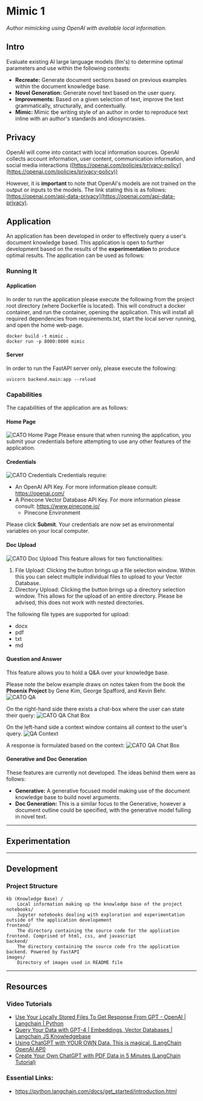 # Mimic 1
_Author mimicking using OpenAI with available local information._

## Intro
Evaluate existing AI large language models (llm's) to determine optimal parameters and use within the following contexts:
- **Recreate:** Generate document sections based on previous examples within the document knowledge base. 
- **Novel Generation:** Generate novel text based on the user query.
- **Improvements:** Based on a given selection of text, improve the text grammatically, structurally, and contextually.
- **Mimic:** Mimic tbe writing style of an author in order to reproduce text inline with an author's standards and idiosyncrasies.

## Privacy
OpenAI will come into contact with local information sources. 
OpenAI collects account information, user content, communication information, and social media interactions ([https://openai.com/policies/privacy-policy](https://openai.com/policies/privacy-policy))

However, it is **important** to note that OpenAI's models are not trained on the output or inputs to the models. 
The link stating this is as follows: [https://openai.com/api-data-privacy](https://openai.com/api-data-privacy).

## Application
An application has been developed in order to effectively query a user's document knowledge based. 
This application is open to further development based on the results of the **experimentation** to produce optimal results. 
The application can be used as follows: 

### Running It
#### Application
In order to run the application please execute the following from the project root directory (where Dockerfile is located).
This will construct a docker container, and run the container, opening the application. This will install all required dependencies
from requirements.txt, start the local server running, and open the home web-page.
```
docker build -t mimic .
docker run -p 8000:8000 mimic
```

#### Server
In order to run the FastAPI server only, please execute the following:
```
uvicorn backend.main:app --reload
```

### Capabilities
The capabilities of the application are as follows:

#### Home Page
![CATO Home Page](images/home_page.png)
Please ensure that when running the application, you submit your credentials before attempting to use any other features of the 
application.


#### Credentials
![CATO Credentials](images/credentials.png)
Credentials require:
- An OpenAI API Key. For more information please consult: https://openai.com/
- A Pinecone Vector Database API Key. For more information please consult: https://www.pinecone.io/
  - Pinecone Environment

Please click **Submit**. Your credentials are now set as environmental variables on your local computer. 


#### Doc Upload
![CATO Doc Upload](images/doc_upload.png)
This feature allows for two functionalities: 
1. File Upload: Clicking the button brings up a file selection window. Within this you can select multiple individual files to upload to your Vector Database.
2. Directory Upload: Clicking the button brings up a directory selection window. This allows for the upload of an entire directory. Please be advised, this does not work with nested directories. 

The following file types are supported for upload:
- docx
- pdf
- txt
- md


#### Question and Answer
This feature allows you to hold a Q&A over your knowledge base. 

Please note the below example draws on notes taken from the book the **Phoenix Project** by Gene Kim, George Spafford, and Kevin Behr.
![CATO QA](images/qa.png)

On the right-hand side there exists a chat-box where the user can state their query:
![CATO QA Chat Box](images/qa_chat_box.png)

On the left-hand side a context window contains all context to the user's query.
![QA Context](images/context.png)

A response is formulated based on the context:
![CATO QA Chat Box](images/qa_chat_response.png)


#### Generative and Doc Generation
These features are currently not developed. 
The ideas behind them were as follows:
- **Generative:** A generative focused model making use of the document knowledge base to build novel arguments. 
- **Doc Generation:** This is a similar focus to the Generative, however a document outline could be specified, with the generative model fulling in novel text.

---------------------------------------------------------------------------------------------------------------------------------------
## Experimentation


--------------------------------------------------------------------------------------------------------------------------------------
## Development

### Project Structure
```
kb (Knowledge Base) /
    Local information making up the knowledge base of the project
notebooks/
    Jupyter notebooks dealing with exploration and experimentation outside of the application developement
frontend/
    The directory containing the source code for the application frontend. Comprised of html, css, and javascript
backend/
    The directory containing the source code fro the application backend. Powered by FastAPI
images/
    Directory of images used in README file
```

------------------------------------------------------------------------------------------------------------------------------------
## Resources
### Video Tutorials
- [Use Your Locally Stored Files To Get Response From GPT - OpenAI | Langchain | Python](https://youtu.be/NC1Ni9KS-rk?si=kFklvimKPrXVfcYy)
- [Query Your Data with GPT-4 | Embeddings, Vector Databases | Langchain JS Knowledgebase](https://youtu.be/jRnUPUTkZmU?si=Jn3xJ_QxXcsum87r)
- [Using ChatGPT with YOUR OWN Data. This is magical. (LangChain OpenAI API)](https://youtu.be/9AXP7tCI9PI?si=JHWz1gXPsrirzkx2)
- [Create Your Own ChatGPT with PDF Data in 5 Minutes (LangChain Tutorial)](https://youtu.be/au2WVVGUvc8?si=zIr2_AOj_-BUwIrL)

### Essential Links:
- https://python.langchain.com/docs/get_started/introduction.html